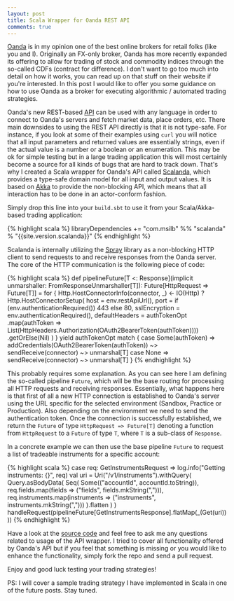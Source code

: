 ```yaml
---
layout: post
title: Scala Wrapper for Oanda REST API
comments: true
---
```


[Oanda](http://oanda.com) is in my opinion one of the best online brokers for retail folks (like you and I).
Originally an FX-only broker, Oanda has more recently expanded its offering to allow for trading of stock and commodity indices through the so-called CDFs (contract for difference).
I don't want to go too much into detail on how it works, you can read up on that stuff on their website if you're interested.
In this post I would like to offer you some guidance on how to use Oanda as a broker for executing algorithmic / automated trading strategies.

Oanda's new REST-based [API](http://developer.oanda.com/rest-live/introduction) can be used with any language in order to connect to Oanda's servers and fetch market data, place orders, etc.
There main downsides to using the REST API directly is that it is not type-safe.
For instance, if you look at some of their examples using `curl` you will notice that all input parameters and returned values are essentially strings, even if the actual value is a number or a boolean or an enumeration.
This may be ok for simple testing but in a large trading application this will most certainly become a source for all kinds of bugs that are hard to track down.
That's why I created a Scala wrapper for Oanda's API called [Scalanda](https://github.com/msilb/scalanda), which provides a type-safe domain model for all input and output values.
It is based on [Akka](http://akka.io) to provide the non-blocking API, which means that all interaction has to be done in an actor-conform fashion.

Simply drop this line into your `build.sbt` to use it from your Scala/Akka-based trading application:

{% highlight scala %}
libraryDependencies += "com.msilb" %% "scalanda" % "{{site.version.scalanda}}"
{% endhighlight %}

Scalanda is internally utilizing the [Spray](http://spray.io) library as a non-blocking HTTP client to send requests to and receive responses from the Oanda server.
The core of the HTTP communication is the following piece of code:

{% highlight scala %}
def pipelineFuture[T <: Response](implicit unmarshaller: FromResponseUnmarshaller[T]): Future[HttpRequest => Future[T]] =
    for {
      Http.HostConnectorInfo(connector, _) <- IO(Http) ? Http.HostConnectorSetup(
        host = env.restApiUrl(),
        port = if (env.authenticationRequired()) 443 else 80,
        sslEncryption = env.authenticationRequired(),
        defaultHeaders = authTokenOpt
            .map(authToken => List(HttpHeaders.Authorization(OAuth2BearerToken(authToken))))
            .getOrElse(Nil)
      )
    } yield authTokenOpt match {
      case Some(authToken) => addCredentials(OAuth2BearerToken(authToken)) ~> sendReceive(connector) ~> unmarshal[T]
      case None => sendReceive(connector) ~> unmarshal[T]
    }
{% endhighlight %}

This probably requires some explanation.
As you can see here I am defining the so-called pipeline `Future`, which will be the base routing for processing all HTTP requests and receiving responses.
Essentially, what happens here is that first of all a new HTTP connection is established to Oanda's server using the URL specific for the selected environment (Sandbox, Practice or Production).
Also depending on the environment we need to send the authentication token.
Once the connection is successfully established, we return the `Future` of type `HttpRequest => Future[T]` denoting a function from `HttpRequest` to a `Future` of type `T`, where `T` is a sub-class of `Response`.

In a concrete example we can then use the base pipeline `Future` to request a list of tradeable instruments for a specific account:


{% highlight scala %}
case req: GetInstrumentsRequest =>
      log.info("Getting instruments: {}", req)
      val uri = Uri("/v1/instruments").withQuery(
        Query.asBodyData(
          Seq(
            Some(("accountId", accountId.toString)),
            req.fields.map(fields => ("fields", fields.mkString(","))),
            req.instruments.map(instruments => ("instruments", instruments.mkString(",")))
          ).flatten
        )
      )
      handleRequest(pipelineFuture[GetInstrumentsResponse].flatMap(_(Get(uri))))
{% endhighlight %}

Have a look at the [source code](https://github.com/msilb/scalanda) and feel free to ask me any questions related to usage of the API wrapper.
I tried to cover all functionality offered by Oanda's API but if you feel that something is missing or you would like to enhance the functionality, simply fork the repo and send a pull request.

Enjoy and good luck testing your trading strategies!

PS: I will cover a sample trading strategy I have implemented in Scala in one of the future posts. Stay tuned.